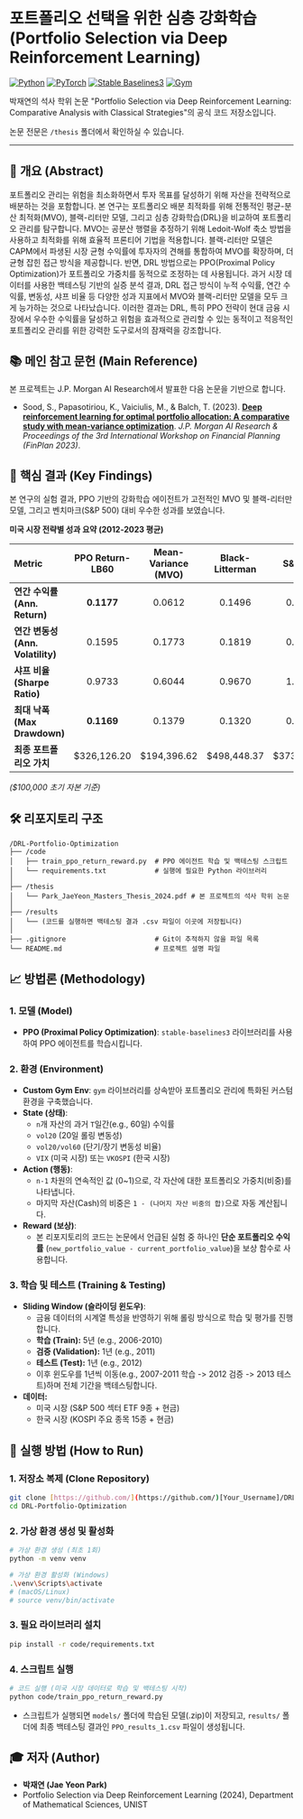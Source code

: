 # 포트폴리오 선택을 위한 심층 강화학습 (Portfolio Selection via Deep Reinforcement Learning)

[![Python](https://img.shields.io/badge/Python-3.9%2B-blue.svg)](https://www.python.org/)
[![PyTorch](https://img.shields.io/badge/PyTorch-2.0%2B-orange.svg)](https://pytorch.org/)
[![Stable Baselines3](https://img.shields.io/badge/Stable_Baselines3-2.0-red.svg)](https://stable-baselines3.readthedocs.io/en/master/)
[![Gym](https://img.shields.io/badge/Gym-0.26.2-green.svg)](https://gymnasium.farama.org/)

박재연의 석사 학위 논문 "Portfolio Selection via Deep Reinforcement Learning: Comparative Analysis with Classical Strategies"의 공식 코드 저장소입니다.

논문 전문은 `/thesis` 폴더에서 확인하실 수 있습니다.

---

## 📜 개요 (Abstract)

포트폴리오 관리는 위험을 최소화하면서 투자 목표를 달성하기 위해 자산을 전략적으로 배분하는 것을 포함합니다. 본 연구는 포트폴리오 배분 최적화를 위해 전통적인 평균-분산 최적화(MVO), 블랙-리터만 모델, 그리고 심층 강화학습(DRL)을 비교하여 포트폴리오 관리를 탐구합니다. MVO는 공분산 행렬을 추정하기 위해 Ledoit-Wolf 축소 방법을 사용하고 최적화를 위해 효율적 프론티어 기법을 적용합니다. 블랙-리터만 모델은 CAPM에서 파생된 시장 균형 수익률에 투자자의 견해를 통합하여 MVO를 확장하며, 더 균형 잡힌 접근 방식을 제공합니다. 반면, DRL 방법으로는 PPO(Proximal Policy Optimization)가 포트폴리오 가중치를 동적으로 조정하는 데 사용됩니다. 과거 시장 데이터를 사용한 백테스팅 기반의 실증 분석 결과, DRL 접근 방식이 누적 수익률, 연간 수익률, 변동성, 샤프 비율 등 다양한 성과 지표에서 MVO와 블랙-리터만 모델을 모두 크게 능가하는 것으로 나타났습니다. 이러한 결과는 DRL, 특히 PPO 전략이 현대 금융 시장에서 우수한 수익률을 달성하고 위험을 효과적으로 관리할 수 있는 동적이고 적응적인 포트폴리오 관리를 위한 강력한 도구로서의 잠재력을 강조합니다.

## 📚 메인 참고 문헌 (Main Reference)

본 프로젝트는 J.P. Morgan AI Research에서 발표한 다음 논문을 기반으로 합니다.

* Sood, S., Papasotiriou, K., Vaiciulis, M., & Balch, T. (2023). **[Deep reinforcement learning for optimal portfolio allocation: A comparative study with mean-variance optimization](https://icaps23.icaps-conference.org/papers/finplan/FinPlan23_paper_4.pdf)**. *J.P. Morgan AI Research & Proceedings of the 3rd International Workshop on Financial Planning (FinPlan 2023)*.
  
## 🚀 핵심 결과 (Key Findings)

본 연구의 실험 결과, PPO 기반의 강화학습 에이전트가 고전적인 MVO 및 블랙-리터만 모델, 그리고 벤치마크(S&P 500) 대비 우수한 성과를 보였습니다.

**미국 시장 전략별 성과 요약 (2012-2023 평균)**

| Metric | PPO Return-LB60 | Mean-Variance (MVO) | Black-Litterman | S&P 500 |
| :--- | :---: | :---: | :---: | :---: |
| **연간 수익률 (Ann. Return)** | **0.1177** | 0.0612 | 0.1496 | 0.1252 |
| **연간 변동성 (Ann. Volatility)** | 0.1595 | 0.1773 | 0.1819 | 0.1539 |
| **샤프 비율 (Sharpe Ratio)** | 0.9733 | 0.6044 | 0.9670 | 1.0912 |
| **최대 낙폭 (Max Drawdown)** | **0.1169** | 0.1379 | 0.1320 | 0.1182 |
| **최종 포트폴리오 가치** | \$326,126.20 | \$194,396.62 | \$498,448.37 | \$373,500.85 |

*($100,000 초기 자본 기준)*

## 🛠️ 리포지토리 구조

```
/DRL-Portfolio-Optimization
├── /code
│   ├── train_ppo_return_reward.py  # PPO 에이전트 학습 및 백테스팅 스크립트
│   └── requirements.txt            # 실행에 필요한 Python 라이브러리
│
├── /thesis
│   └── Park_JaeYeon_Masters_Thesis_2024.pdf # 본 프로젝트의 석사 학위 논문
│
├── /results
│   └── (코드를 실행하면 백테스팅 결과 .csv 파일이 이곳에 저장됩니다)
│
├── .gitignore                      # Git이 추적하지 않을 파일 목록
└── README.md                       # 프로젝트 설명 파일
```

## 📈 방법론 (Methodology)

### 1. 모델 (Model)
* **PPO (Proximal Policy Optimization)**: `stable-baselines3` 라이브러리를 사용하여 PPO 에이전트를 학습시킵니다.

### 2. 환경 (Environment)
* **Custom Gym Env**: `gym` 라이브러리를 상속받아 포트폴리오 관리에 특화된 커스텀 환경을 구축했습니다.
* **State (상태)**:
    * `n`개 자산의 과거 `T`일간(e.g., 60일) 수익률
    * `vol20` (20일 롤링 변동성)
    * `vol20/vol60` (단기/장기 변동성 비율)
    * `VIX` (미국 시장) 또는 `VKOSPI` (한국 시장)
* **Action (행동)**:
    * `n-1` 차원의 연속적인 값 (0~1)으로, 각 자산에 대한 포트폴리오 가중치(비중)를 나타냅니다.
    * 마지막 자산(Cash)의 비중은 `1 - (나머지 자산 비중의 합)`으로 자동 계산됩니다.
* **Reward (보상)**:
    * 본 리포지토리의 코드는 논문에서 언급된 실험 중 하나인 **단순 포트폴리오 수익률** (`new_portfolio_value - current_portfolio_value`)을 보상 함수로 사용합니다.

### 3. 학습 및 테스트 (Training & Testing)
* **Sliding Window (슬라이딩 윈도우)**:
    * 금융 데이터의 시계열 특성을 반영하기 위해 롤링 방식으로 학습 및 평가를 진행합니다.
    * **학습 (Train):** 5년 (e.g., 2006-2010)
    * **검증 (Validation):** 1년 (e.g., 2011)
    * **테스트 (Test):** 1년 (e.g., 2012)
    * 이후 윈도우를 1년씩 이동(e.g., 2007-2011 학습 -> 2012 검증 -> 2013 테스트)하며 전체 기간을 백테스팅합니다.
* **데이터:**
    * 미국 시장 (S&P 500 섹터 ETF 9종 + 현금)
    * 한국 시장 (KOSPI 주요 종목 15종 + 현금)

## 🚀 실행 방법 (How to Run)

### 1. 저장소 복제 (Clone Repository)
```bash
git clone [https://github.com/](https://github.com/)[Your_Username]/DRL-Portfolio-Optimization.git
cd DRL-Portfolio-Optimization
```

### 2. 가상 환경 생성 및 활성화
```bash
# 가상 환경 생성 (최초 1회)
python -m venv venv

# 가상 환경 활성화 (Windows)
.\venv\Scripts\activate
# (macOS/Linux)
# source venv/bin/activate
```

### 3. 필요 라이브러리 설치
```bash
pip install -r code/requirements.txt
```

### 4. 스크립트 실행
```bash
# 코드 실행 (미국 시장 데이터로 학습 및 백테스팅 시작)
python code/train_ppo_return_reward.py
```
* 스크립트가 실행되면 `models/` 폴더에 학습된 모델(.zip)이 저장되고, `results/` 폴더에 최종 백테스팅 결과인 `PPO_results_1.csv` 파일이 생성됩니다.

## 🎓 저자 (Author)

* **박재연 (Jae Yeon Park)**
* Portfolio Selection via Deep Reinforcement Learning (2024), Department of Mathematical Sciences, UNIST


